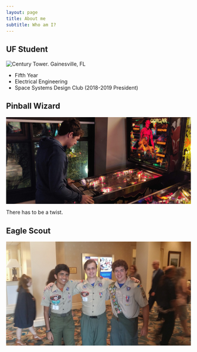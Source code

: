 ```yaml
---
layout: page
title: About me
subtitle: Who am I?
---
```


## UF Student

<img src="/img/abme_century_tower_clean.jpg" alt="Century Tower. Gainesville, FL" align="center"/>

* Fifth Year
* Electrical Engineering
* Space Systems Design Club (2018-2019 President)


## Pinball Wizard

<img src="/img/abme/pinball-wizard.jpg" alt="" align="center"/>

There has to be a twist.

## Eagle Scout

<img src="/img/abme/eagle-scout.jpg" alt="" align="center"/>

